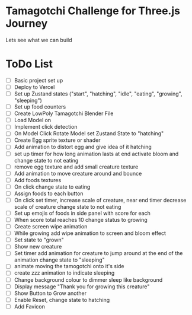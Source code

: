 # Tamagotchi Challenge for Three.js Journey

Lets see what we can build

# ToDo List

- [ ] Basic project set up
- [ ] Deploy to Vercel
- [ ] Set up Zustand states ("start", "hatching", "idle", "eating", "growing", "sleeping")
- [ ] Set up food counters
- [ ] Create LowPoly Tamagotchi Blender File
- [ ] Load Model on
- [ ] Implement click detection
- [ ] On Model Click Rotate Model set Zustand State to "hatching"
- [ ] Create Egg sprite texture or shader
- [ ] Add animation to distort egg and give idea of it hatching
- [ ] set up timer for how long animation lasts at end activate bloom and change state to not eating
- [ ] remove egg texture and add small creature texture
- [ ] Add animation to move creature around and bounce
- [ ] Add foods textures
- [ ] On click change state to eating
- [ ] Assign foods to each button
- [ ] On click set timer, increase scale of creature, near end timer decrease scale of creature change state to not eating
- [ ] Set up emojis of foods in side panel with score for each
- [ ] When score total reaches 10 change status to growing
- [ ] Create screen wipe animation
- [ ] While growing add wipe animation to screen and bloom effect
- [ ] Set state to "grown"
- [ ] Show new creature
- [ ] Set timer add animation for creature to jump around at the end of the animation change state to "sleeping"
- [ ] animate moving the tamogotchi onto it's side
- [ ] create zzz animation to indicate sleeping
- [ ] Change background colour to dimmer sleep like background
- [ ] Display message "Thank you for growing this creature"
- [ ] Show Button to Grow another
- [ ] Enable Reset, change state to hatching
- [ ] Add Favicon
